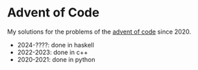 # Advent of Code

My solutions for the problems of the [advent of code](https://adventofcode.com/) since 2020. 

* 2024-????: done in haskell
* 2022-2023: done in c++
* 2020-2021: done in python
